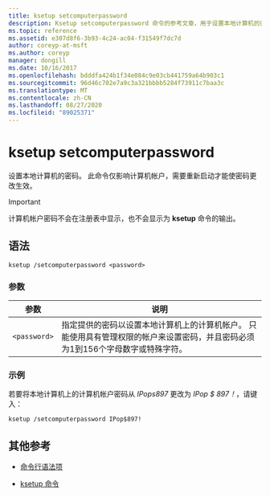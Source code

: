 ```yaml
---
title: ksetup setcomputerpassword
description: Ksetup setcomputerpassword 命令的参考文章，用于设置本地计算机的密码。
ms.topic: reference
ms.assetid: e307d8f6-3b93-4c24-ac04-f31549f7dc7d
author: coreyp-at-msft
ms.author: coreyp
manager: dongill
ms.date: 10/16/2017
ms.openlocfilehash: bdddfa424b1f34e084c9e03cb441759a64b903c1
ms.sourcegitcommit: 96d46c702e7a9c3a321bbbb5284f73911c7baa3c
ms.translationtype: MT
ms.contentlocale: zh-CN
ms.lasthandoff: 08/27/2020
ms.locfileid: "89025371"
---
```

# <a name="ksetup-setcomputerpassword"></a>ksetup setcomputerpassword

设置本地计算机的密码。 此命令仅影响计算机帐户，需要重新启动才能使密码更改生效。

> [!IMPORTANT]
> 计算机帐户密码不会在注册表中显示，也不会显示为 **ksetup** 命令的输出。

## <a name="syntax"></a>语法

```
ksetup /setcomputerpassword <password>
```

### <a name="parameters"></a>参数

| 参数 | 说明 |
| --------- | ----------- |
| `<password>` | 指定提供的密码以设置本地计算机上的计算机帐户。 只能使用具有管理权限的帐户来设置密码，并且密码必须为1到156个字母数字或特殊字符。 |

### <a name="examples"></a>示例

若要将本地计算机上的计算机帐户密码从 *IPops897* 更改为 *IPop $ 897！*，请键入：

```
ksetup /setcomputerpassword IPop$897!
```

## <a name="additional-references"></a>其他参考

- [命令行语法项](command-line-syntax-key.md)

- [ksetup 命令](ksetup.md)
